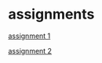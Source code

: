 # assignments


[assignment 1](https://github.com/Pepijnn599/assignments/blob/master/Assignment_week_2.ipynb)

[assignment 2](https://github.com/Pepijnn599/assignments/blob/master/Assignment_week_4.ipynb)

